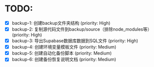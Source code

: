 # TODO:

- [x] backup-1: 创建backup文件夹结构 (priority: High)
- [x] backup-2: 复制源代码文件到backup/source（排除node_modules等） (priority: High)
- [x] backup-3: 导出Supabase数据库数据到SQL文件 (priority: High)
- [x] backup-4: 创建环境变量模板文件 (priority: Medium)
- [x] backup-5: 创建自动化备份脚本 (priority: Medium)
- [x] backup-6: 创建备份恢复说明文档 (priority: Medium)
